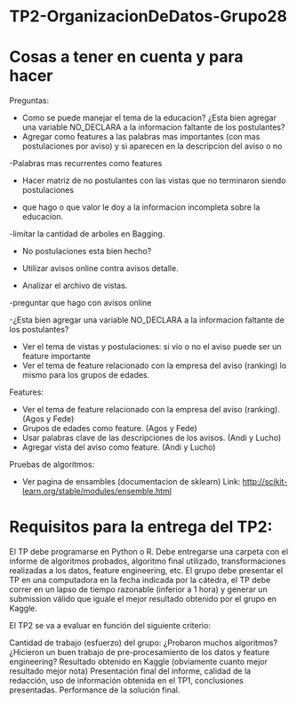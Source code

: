 # TP2-OrganizacionDeDatos-Grupo28

# Cosas a tener en cuenta y para hacer
  
  Preguntas:
  - Como se puede manejar el tema de la educacion? ¿Esta bien agregar una variable NO_DECLARA a la informacion faltante de los postulantes?
  - Agregar como features a las palabras mas importantes (con mas postulaciones por aviso) y si aparecen en la descripcion del aviso o no

  
-Palabras mas recurrentes como features

- Hacer matriz de no postulantes con las vistas que no terminaron siendo postulaciones

- que hago o que valor le doy a la informacion incompleta sobre la educacion.

-limitar la cantidad de arboles en Bagging.

-  No postulaciones esta bien hecho?

- Utilizar avisos online contra avisos detalle.

- Analizar el archivo de vistas.

-preguntar que hago con avisos online

  -¿Esta bien agregar una variable NO_DECLARA a la informacion faltante de los postulantes?
  - Ver el tema de vistas y postulaciones: si vio o no el aviso puede ser un feature importante
  - Ver el tema de feature relacionado con la empresa del aviso (ranking) lo mismo para los grupos de edades.

  Features:
  - Ver el tema de feature relacionado con la empresa del aviso (ranking). (Agos y Fede)
  - Grupos de edades como feature. (Agos y Fede)
  - Usar palabras clave de las descripciones de los avisos. (Andi y Lucho)
  - Agregar vista del aviso como feature. (Andi y Lucho) 
  
  Pruebas de algoritmos:
  - Ver pagina de ensambles (documentacion de sklearn) Link: http://scikit-learn.org/stable/modules/ensemble.html
  
# Requisitos para la entrega del TP2:

El TP debe programarse en Python o R.
Debe entregarse una carpeta con el informe de algoritmos probados, algoritmo final utilizado, transformaciones realizadas a los datos, feature engineering, etc. 
El grupo debe presentar el TP en una computadora en la fecha indicada por la cátedra, el TP debe correr en un lapso de tiempo razonable (inferior a 1 hora) y generar un submission válido que iguale el mejor resultado obtenido por el grupo en Kaggle.

El TP2 se va a evaluar en función del siguiente criterio:

Cantidad de trabajo (esfuerzo) del grupo: ¿Probaron muchos algoritmos? ¿Hicieron un buen trabajo de pre-procesamiento de los datos y feature engineering?
Resultado obtenido en Kaggle (obviamente cuanto mejor resultado mejor nota)
Presentación final del informe, calidad de la redacción, uso de información obtenida en el TP1, conclusiones presentadas.
Performance de la solución final.
  
